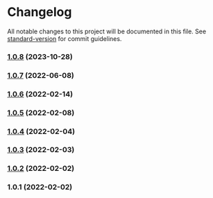 # Changelog

All notable changes to this project will be documented in this file. See [standard-version](https://github.com/conventional-changelog/standard-version) for commit guidelines.

### [1.0.8](https://github.com/sqlitecloud/studio/compare/v1.0.7...v1.0.8) (2023-10-28)

### [1.0.7](https://github.com/JetBrains/websandbox/compare/v1.0.6...v1.0.7) (2022-06-08)

### [1.0.6](https://github.com/JetBrains/websandbox/compare/v1.0.5...v1.0.6) (2022-02-14)

### [1.0.5](https://github.com/JetBrains/websandbox/compare/v1.0.4...v1.0.5) (2022-02-08)

### [1.0.4](https://github.com/JetBrains/websandbox/compare/v1.0.3...v1.0.4) (2022-02-04)

### [1.0.3](https://github.com/JetBrains/websandbox/compare/v1.0.2...v1.0.3) (2022-02-03)

### [1.0.2](https://github.com/JetBrains/websandbox/compare/v1.0.1...v1.0.2) (2022-02-02)

### 1.0.1 (2022-02-02)
